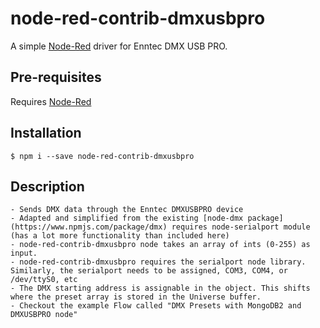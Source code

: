 # node-red-contrib-dmxusbpro

A simple [Node-Red](http://nodered.org) driver for Enntec DMX USB PRO.

## Pre-requisites

Requires [Node-Red](http://nodered.org)

## Installation

    $ npm i --save node-red-contrib-dmxusbpro

## Description

 	- Sends DMX data through the Enntec DMXUSBPRO device
    - Adapted and simplified from the existing [node-dmx package](https://www.npmjs.com/package/dmx) requires node-serialport module (has a lot more functionality than included here)
    - node-red-contrib-dmxusbpro node takes an array of ints (0-255) as input.
    - node-red-contrib-dmxusbpro requires the serialport node library. Similarly, the serialport needs to be assigned, COM3, COM4, or /dev/ttyS0, etc
    - The DMX starting address is assignable in the object. This shifts where the preset array is stored in the Universe buffer.
    - Checkout the example Flow called "DMX Presets with MongoDB2 and DMXUSBPRO node"
